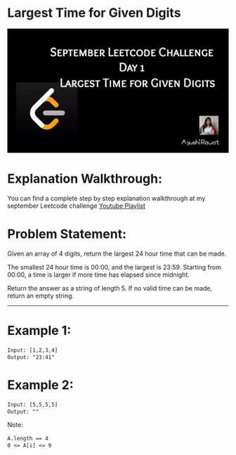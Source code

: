 Largest Time for Given Digits
==========================

![alt text](https://github.com/ayushi7rawat/LeetCode/blob/master/September%20Leetcode%20Challenge/S_D01_LargestTimeforGivenDigits/cover.jpg)

Explanation Walkthrough:
==========================
You can find a complete step by step explanation walkthrough at my september Leetcode challenge [Youtube Playlist](https://www.youtube.com/playlist?list=PLjaO05BrsbIP4_rYhYjB95q-IpxoIXmlm)

Problem Statement:
==========================

Given an array of 4 digits, return the largest 24 hour time that can be made.

The smallest 24 hour time is 00:00, and the largest is 23:59.  Starting from 00:00, a time is larger if more time has elapsed since midnight.

Return the answer as a string of length 5.  If no valid time can be made, return an empty string.

 
---
Example 1:
==========================
```
Input: [1,2,3,4]
Output: "23:41"
```

Example 2:
==========================
```
Input: [5,5,5,5]
Output: ""
```

Note:
```
A.length == 4
0 <= A[i] <= 9
```